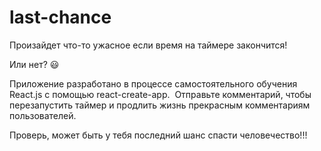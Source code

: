 # last-chance

Произайдет что-то ужасное если время на таймере закончится!

Или нет? :smiley:

Приложение разработано в процессе самостоятельного обучения React.js с помощью react-create-app. 
Отправьте комментарий, чтобы перезапустить таймер и продлить жизнь прекрасным комментариям пользователей.

Проверь, может быть у тебя последний шанс спасти человечество!!!
